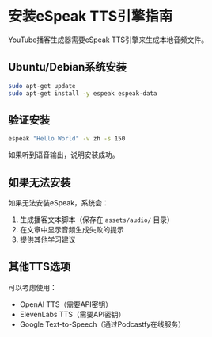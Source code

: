 # 安装eSpeak TTS引擎指南

YouTube播客生成器需要eSpeak TTS引擎来生成本地音频文件。

## Ubuntu/Debian系统安装

```bash
sudo apt-get update
sudo apt-get install -y espeak espeak-data
```

## 验证安装

```bash
espeak "Hello World" -v zh -s 150
```

如果听到语音输出，说明安装成功。

## 如果无法安装

如果无法安装eSpeak，系统会：
1. 生成播客文本脚本（保存在 `assets/audio/` 目录）
2. 在文章中显示音频生成失败的提示
3. 提供其他学习建议

## 其他TTS选项

可以考虑使用：
- OpenAI TTS（需要API密钥）
- ElevenLabs TTS（需要API密钥）
- Google Text-to-Speech（通过Podcastfy在线服务）